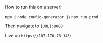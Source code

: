 
How to run this on a server!

`npm i`
`node config-generator.js`
`npm run prod`

Then navigate to `{URL}:8080`

Live on `https://107.170.78.145/`

